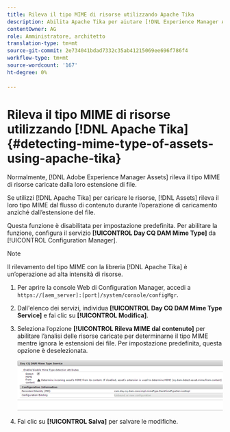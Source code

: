 ```yaml
---
title: Rileva il tipo MIME di risorse utilizzando Apache Tika
description: Abilita Apache Tika per aiutare [!DNL Experience Manager Assets] a rilevare il tipo MIME di risorse dal flusso di contenuto durante l'operazione di caricamento invece dell'estensione del file.
contentOwner: AG
role: Amministratore, architetto
translation-type: tm+mt
source-git-commit: 2e734041bdad7332c35ab41215069ee696f786f4
workflow-type: tm+mt
source-wordcount: '167'
ht-degree: 0%

---
```



# Rileva il tipo MIME di risorse utilizzando [!DNL Apache Tika] {#detecting-mime-type-of-assets-using-apache-tika}

Normalmente, [!DNL Adobe Experience Manager Assets] rileva il tipo MIME di risorse caricate dalla loro estensione di file.

Se utilizzi [!DNL Apache Tika] per caricare le risorse, [!DNL Assets] rileva il loro tipo MIME dal flusso di contenuto durante l’operazione di caricamento anziché dall’estensione del file.

Questa funzione è disabilitata per impostazione predefinita. Per abilitare la funzione, configura il servizio **[!UICONTROL Day CQ DAM Mime Type]** da [!UICONTROL Configuration Manager].

>[!NOTE]
>
>Il rilevamento del tipo MIME con la libreria [!DNL Apache Tika] è un’operazione ad alta intensità di risorse.

1. Per aprire la console Web di Configuration Manager, accedi a `https://[aem_server]:[port]/system/console/configMgr`.

1. Dall&#39;elenco dei servizi, individua **[!UICONTROL Day CQ DAM Mime Type Service]** e fai clic su **[!UICONTROL Modifica]**.

1. Seleziona l’opzione **[!UICONTROL Rileva MIME dal contenuto]** per abilitare l’analisi delle risorse caricate per determinarne il tipo MIME mentre ignora le estensioni dei file. Per impostazione predefinita, questa opzione è deselezionata.

   ![chlimage_1-333](assets/chlimage_1-333.png)

1. Fai clic su **[!UICONTROL Salva]** per salvare le modifiche.
